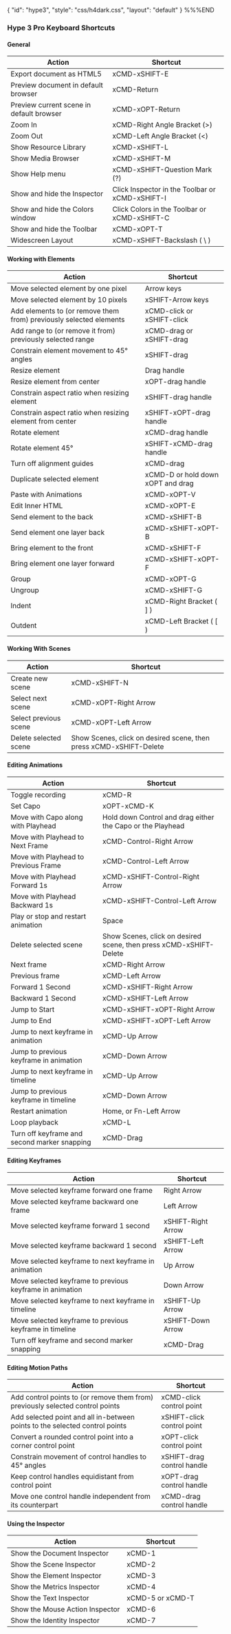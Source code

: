 {
    "id": "hype3",
    "style": "css/h4dark.css",
    "layout": "default"
}
%%%END
### Hype 3 Pro Keyboard Shortcuts

#### General

Action | Shortcut
-- | --
Export document as HTML5 | xCMD-xSHIFT-E
Preview document in default browser | xCMD-Return
Preview current scene in default browser | xCMD-xOPT-Return
Zoom In | xCMD-Right Angle Bracket (>)
Zoom Out | xCMD-Left Angle Bracket (<)
Show Resource Library | xCMD-xSHIFT-L
Show Media Browser | xCMD-xSHIFT-M
Show Help menu | xCMD-xSHIFT-Question Mark (?)
Show and hide the Inspector | Click Inspector in the Toolbar or xCMD-xSHIFT-I
Show and hide the Colors window | Click Colors in the Toolbar or xCMD-xSHIFT-C
Show and hide the Toolbar | xCMD-xOPT-T
Widescreen Layout | xCMD-xSHIFT-Backslash ( \ )

#### Working with Elements

Action | Shortcut
-- | --
Move selected element by one pixel | Arrow keys
Move selected element by 10 pixels | xSHIFT-Arrow keys
Add elements to (or remove them from) previously selected elements | xCMD-click or xSHIFT-click
Add range to (or remove it from) previously selected range | xCMD-drag or xSHIFT-drag
Constrain element movement to 45&deg; angles | xSHIFT-drag
Resize element | Drag handle
Resize element from center | xOPT-drag handle
Constrain aspect ratio when resizing element | xSHIFT-drag handle
Constrain aspect ratio when resizing element from center | xSHIFT-xOPT-drag handle
Rotate element | xCMD-drag handle
Rotate element 45&deg; | xSHIFT-xCMD-drag handle
Turn off alignment guides | xCMD-drag
Duplicate selected element | xCMD-D or hold down xOPT and drag
Paste with Animations | xCMD-xOPT-V
Edit Inner HTML | xCMD-xOPT-E
Send element to the back | xCMD-xSHIFT-B
Send element one layer back | xCMD-xSHIFT-xOPT-B
Bring element to the front | xCMD-xSHIFT-F
Bring element one layer forward | xCMD-xSHIFT-xOPT-F
Group | xCMD-xOPT-G
Ungroup | xCMD-xSHIFT-G
Indent | xCMD-Right Bracket ( ] )
Outdent | xCMD-Left Bracket ( [ )

#### Working With Scenes

Action | Shortcut
-- | --
Create new scene | xCMD-xSHIFT-N
Select next scene | xCMD-xOPT-Right Arrow
Select previous scene | xCMD-xOPT-Left Arrow
Delete selected scene | Show Scenes, click on desired scene, then press xCMD-xSHIFT-Delete

#### Editing Animations

Action | Shortcut
-- | --
Toggle recording | xCMD-R
Set Capo | xOPT-xCMD-K
Move with Capo along with Playhead | Hold down Control and drag either the Capo or the Playhead
Move with Playhead to Next Frame | xCMD-Control-Right Arrow
Move with Playhead to Previous Frame | xCMD-Control-Left Arrow
Move with Playhead Forward 1s | xCMD-xSHIFT-Control-Right Arrow
Move with Playhead Backward 1s | xCMD-xSHIFT-Control-Left Arrow
Play or stop and restart animation | Space
Delete selected scene | Show Scenes, click on desired scene, then press xCMD-xSHIFT-Delete
Next frame | xCMD-Right Arrow
Previous frame | xCMD-Left Arrow
Forward 1 Second | xCMD-xSHIFT-Right Arrow
Backward 1 Second | xCMD-xSHIFT-Left Arrow
Jump to Start | xCMD-xSHIFT-xOPT-Right Arrow
Jump to End | xCMD-xSHIFT-xOPT-Left Arrow
Jump to next keyframe in animation | xCMD-Up Arrow
Jump to previous keyframe in animation | xCMD-Down Arrow
Jump to next keyframe in timeline | xCMD-Up Arrow
Jump to previous keyframe in timeline | xCMD-Down Arrow
Restart animation | Home, or Fn-Left Arrow
Loop playback | xCMD-L
Turn off keyframe and second marker snapping | xCMD-Drag

#### Editing Keyframes

Action | Shortcut
-- | --
Move selected keyframe forward one frame | Right Arrow
Move selected keyframe backward one frame | Left Arrow
Move selected keyframe forward 1 second | xSHIFT-Right Arrow
Move selected keyframe backward 1 second | xSHIFT-Left Arrow
Move selected keyframe to next keyframe in animation | Up Arrow
Move selected keyframe to previous keyframe in animation | Down Arrow
Move selected keyframe to next keyframe in timeline | xSHIFT-Up Arrow
Move selected keyframe to previous keyframe in timeline | xSHIFT-Down Arrow
Turn off keyframe and second marker snapping | xCMD-Drag

#### Editing Motion Paths

Action | Shortcut
-- | --
Add control points to (or remove them from) previously selected control points | xCMD-click control point
Add selected point and all in-between points to the selected control points | xSHIFT-click control point
Convert a rounded control point into a corner control point | xOPT-click control point
Constrain movement of control handles to 45&deg; angles | xSHIFT-drag control handle
Keep control handles equidistant from control point | xOPT-drag control handle
Move one control handle independent from its counterpart | xCMD-drag control handle

#### Using the Inspector

Action | Shortcut
-- | --
Show the Document Inspector | xCMD-1
Show the Scene Inspector | xCMD-2
Show the Element Inspector | xCMD-3
Show the Metrics Inspector | xCMD-4
Show the Text Inspector | xCMD-5 or xCMD-T
Show the Mouse Action Inspector | xCMD-6
Show the Identity Inspector | xCMD-7
